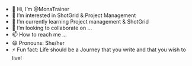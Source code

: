 - 👋 Hi, I’m @MonaTrainer
- 👀 I’m interested in ShotGrid & Project Management 
- 🌱 I’m currently learning Project management & ShotGrid
- 💞️ I’m looking to collaborate on ...
- 📫 How to reach me ...
- 😄 Pronouns: She/her
- ⚡ Fun fact: Life should be a Journey that you write and that you wish to live!

<!---
MonaTrainer/MonaTrainer is a ✨ special ✨ repository because its `README.md` (this file) appears on your GitHub profile.
You can click the Preview link to take a look at your changes.
--->
